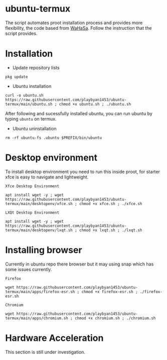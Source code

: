 # ubuntu-termux

The script automates proot installation process and provides more flexibility, the code based from [WaHaSa](https://github.com/wahasa/Ubuntu/). Follow the instruction that the script provides.

# Installation

* Update repository lists
```
pkg update
```
* Ubuntu installation
```
curl -o ubuntu.sh https://raw.githubusercontent.com/playbyan1453/ubuntu-termux/main/ubuntu.sh ; chmod +x ubuntu.sh ; ./ubuntu.sh
```
After following and sucessfully installed ubuntu, you can run ubuntu by typing `ubuntu` on termux.

* Ubuntu uninstallation
```
rm -rf ubuntu-fs .ubuntu $PREFIX/bin/ubuntu
```

# Desktop environment
To install desktop environment you need to run this inside proot, for starter xfce is easy to navigate and lightweight.

`Xfce Desktop Environment`
```
apt install wget -y ; wget https://raw.githubusercontent.com/playbyan1453/ubuntu-termux/main/desktopenv/xfce.sh ; chmod +x xfce.sh ; ./xfce.sh
```

`LXQt Desktop Environment`
```
apt install wget -y ; wget https://raw.githubusercontent.com/playbyan1453/ubuntu-termux/main/desktopenv/lxqt.sh ; chmod +x lxqt.sh ; ./lxqt.sh
```

# Installing browser
Currently in ubuntu repo there browser but it may using snap which has some issues currently.

`Firefox`
```
wget https://raw.githubusercontent.com/playbyan1453/ubuntu-termux/main/apps/firefox-esr.sh ; chmod +x firefox-esr.sh ; ./firefox-esr.sh
```

`Chromium`
```
wget https://raw.githubusercontent.com/playbyan1453/ubuntu-termux/main/apps/chromium.sh ; chmod +x chromium.sh ; ./chromium.sh
```

# Hardware Acceleration
This section is still under investigation.

